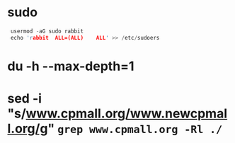 # sudo
```c++
 usermod -aG sudo rabbit
 echo 'rabbit  ALL=(ALL)    ALL' >> /etc/sudoers  
```
# du -h --max-depth=1 

# sed -i "s/www.cpmall.org/www.newcpmall.org/g" `grep www.cpmall.org -Rl ./`

